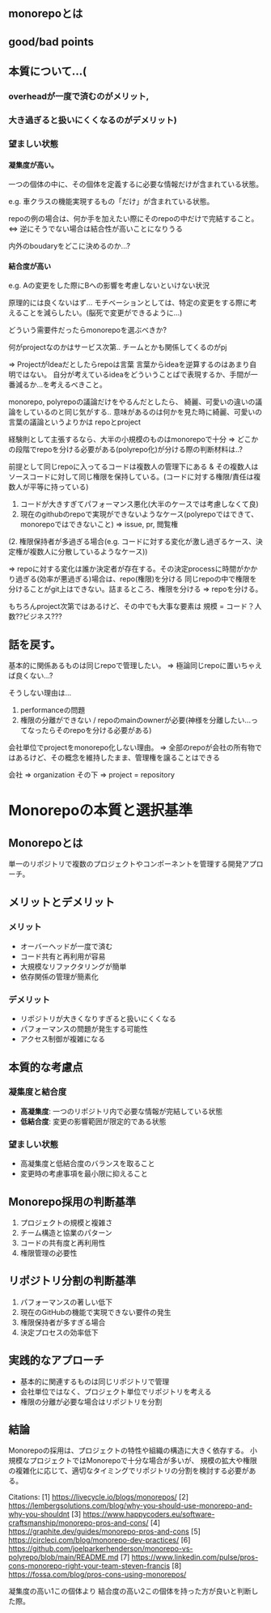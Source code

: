 ## monorepoとは
## good/bad points
## 本質について...(

### overheadが一度で済むのがメリット, 
### 大き過ぎると扱いにくくなるのがデメリット)

### 望ましい状態

#### 凝集度が高い。

一つの個体の中に、その個体を定義するに必要な情報だけが含まれている状態。

e.g. 車クラスの機能実現するもの「だけ」が含まれている状態。

repoの例の場合は、何か手を加えたい際にそのrepoの中だけで完結すること。
<=> 逆にそうでない場合は結合性が高いことになりうる

内外のboudaryをどこに決めるのか...?

#### 結合度が高い 

e.g. Aの変更をした際にBへの影響を考慮しないといけない状況

原理的には良くないはず...
モチベーションとしては、特定の変更をする際に考えることを減らしたい。(脳死で変更ができるように...)


どういう需要件だったらmonorepoを選ぶべきか?


何がprojectなのかはサービス次第..
チームとかも関係してくるのがpj

=> ProjectがIdeaだとしたらrepoは言葉
言葉からideaを逆算するのはあまり自明ではない。
自分が考えているideaをどういうことばで表現するか、手間が一番減るか...を考えるべきこと。

monorepo, polyrepoの議論だけをやるんだとしたら、
綺麗、可愛いの違いの議論をしているのと同じ気がする..
意味があるのは何かを見た時に綺麗、可愛いの言葉の議論というよりかは
repoとproject

経験則として主張するなら、大半の小規模のものはmonorepoで十分
=> どこかの段階でrepoを分ける必要がある(polyrepo化)が分ける際の判断材料は..?

前提として同じrepoに入ってるコードは複数人の管理下にある & その複数人はソースコードに対して同じ権限を保持している。(コードに対する権限/責任は複数人が平等に持っている)

1. コードが大きすぎてパフォーマンス悪化(大半のケースでは考慮しなくて良)
2. 現在のgithubのrepoで実現ができないようなケース(polyrepoではできて、monorepoではできないこと) => issue, pr, 閲覧権

(2. 権限保持者が多過ぎる場合(e.g. コードに対する変化が激し過ぎるケース、決定権が複数人に分散しているようなケース))

=> repoに対する変化は誰か決定者が存在する。その決定processに時間がかかり過ぎる(効率が悪過ぎる)場合は、repo(権限)を分ける 同じrepoの中で権限を分けることがgit上はできない。詰まるところ、権限を分ける => repoを分ける。

もちろんproject次第ではあるけど、その中でも大事な要素は
規模 = コード？人数??ビジネス???


## 話を戻す。

基本的に関係あるものは同じrepoで管理したい。
=> 極論同じrepoに置いちゃえば良くない...?

そうしない理由は...
1. performanceの問題
2. 権限の分離ができない / repoのmainのownerが必要(神様を分離したい...ってなったらそのrepoを分ける必要がある)

会社単位でprojectをmonorepo化しない理由。
=> 全部のrepoが会社の所有物ではあるけど、その概念を維持したまま、管理権を譲ることはできる

会社 => organization
その下 => project = repository



# Monorepoの本質と選択基準

## Monorepoとは
単一のリポジトリで複数のプロジェクトやコンポーネントを管理する開発アプローチ。

## メリットとデメリット

### メリット
- オーバーヘッドが一度で済む
- コード共有と再利用が容易
- 大規模なリファクタリングが簡単
- 依存関係の管理が簡素化

### デメリット
- リポジトリが大きくなりすぎると扱いにくくなる
- パフォーマンスの問題が発生する可能性
- アクセス制御が複雑になる

## 本質的な考慮点

### 凝集度と結合度
- **高凝集度**: 一つのリポジトリ内で必要な情報が完結している状態
- **低結合度**: 変更の影響範囲が限定的である状態

### 望ましい状態
- 高凝集度と低結合度のバランスを取ること
- 変更時の考慮事項を最小限に抑えること

## Monorepo採用の判断基準

1. プロジェクトの規模と複雑さ
2. チーム構造と協業のパターン
3. コードの共有度と再利用性
4. 権限管理の必要性

## リポジトリ分割の判断基準

1. パフォーマンスの著しい低下
2. 現在のGitHubの機能で実現できない要件の発生
3. 権限保持者が多すぎる場合
4. 決定プロセスの効率低下

## 実践的なアプローチ

- 基本的に関連するものは同じリポジトリで管理
- 会社単位ではなく、プロジェクト単位でリポジトリを考える
- 権限の分離が必要な場合はリポジトリを分割

## 結論
Monorepoの採用は、プロジェクトの特性や組織の構造に大きく依存する。
小規模なプロジェクトではMonorepoで十分な場合が多いが、
規模の拡大や権限の複雑化に応じて、適切なタイミングでリポジトリの分割を検討する必要がある。

Citations:
[1] https://livecycle.io/blogs/monorepos/
[2] https://lembergsolutions.com/blog/why-you-should-use-monorepo-and-why-you-shouldnt
[3] https://www.happycoders.eu/software-craftsmanship/monorepo-pros-and-cons/
[4] https://graphite.dev/guides/monorepo-pros-and-cons
[5] https://circleci.com/blog/monorepo-dev-practices/
[6] https://github.com/joelparkerhenderson/monorepo-vs-polyrepo/blob/main/README.md
[7] https://www.linkedin.com/pulse/pros-cons-monorepo-right-your-team-steven-francis
[8] https://fossa.com/blog/pros-cons-using-monorepos/


凝集度の高い1この個体より
結合度の高い2この個体を持った方が良いと判断した際。
